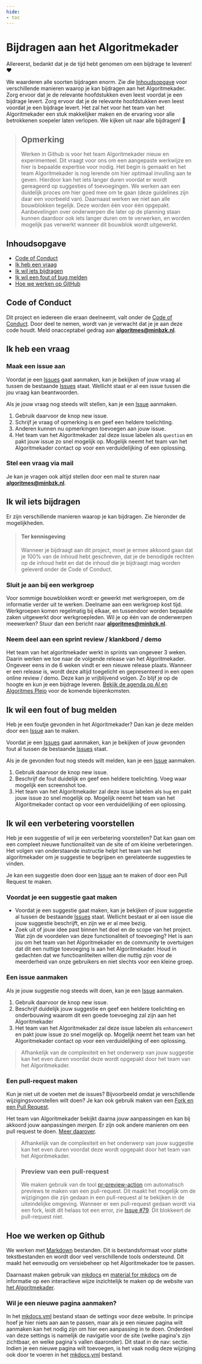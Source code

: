 ```yaml
---
hide:
- toc
---
```


# Bijdragen aan het Algoritmekader

Allereerst, bedankt dat je de tijd hebt genomen om een bijdrage te leveren! ❤️

We waarderen alle soorten bijdragen enorm. Zie die [Inhoudsopgave](#inhoudsopgave) voor verschillende manieren waarop je kan bijdragen aan het Algoritmekader.
Zorg ervoor dat je de relevante hoofdstukken even leest voordat je een bijdrage levert.
Zorg ervoor dat je de relevante hoofdstukken even leest voordat je een bijdrage levert.
Het zal het voor het team van het Algoritmekader een stuk makkelijker maken en de ervaring voor alle betrokkenen soepeler laten verlopen.
We kijken uit naar alle bijdragen! 🎉

> ## Opmerking
> Werken in Github is voor het team Algoritmekader nieuw en experimenteel.
> Dit vraagt voor ons om een aangepaste werkwijze en hier is bepaalde expertise voor nodig.
> Het begin is gemaakt en het team Algoritmekader is nog lerende om hier optimaal invulling aan te geven.
> Hierdoor kan het iets langer duren voordat er wordt gereageerd op suggesties of toevoegingen.
> We werken aan een duidelijk proces om hier goed mee om te gaan (deze guidelines zijn daar een voorbeeld van).
> Daarnaast werken we niet aan alle bouwblokken tegelijk. Deze worden één voor één opgepakt.
> Aanbevelingen over onderwerpen die later op de planning staan kunnen daardoor ook iets langer duren om te verwerken, en worden mogelijk pas verwerkt wanneer dit bouwblok wordt uitgewerkt.

## Inhoudsopgave

- [Code of Conduct](#code-of-conduct)
- [Ik heb een vraag](#ik-heb-een-vraag)
- [Ik wil iets bijdragen](#ik-wil-iets-bijdragen)
- [Ik wil een fout of bug melden](#ik-wil-een-fout-of-bug-melden)
- [Hoe we werken op GitHub](#hoe-we-werken-op-github)

## Code of Conduct
Dit project en iedereen die eraan deelneemt, valt onder de
[Code of Conduct](https://github.com/MinBZK/Algoritmekader?tab=coc-ov-file#readme).
Door deel te nemen, wordt van je verwacht dat je je aan deze code houdt. Meld onacceptabel gedrag
aan **[algoritmes@minbzk.nl](mailto:algoritmes@minbzk.nl)**.

## Ik heb een vraag

### Maak een issue aan

Voordat je een [Issues](https://github.com/MinBZK/Algoritmekader/issues) gaat aanmaken, kan je bekijken of jouw vraag al tussen de bestaande [Issues](https://github.com/MinBZK/Algoritmekader/issues) staat. Wellicht staat er al een issue tussen die jou vraag kan beantwoorden.

Als je jouw vraag nog steeds wilt stellen, kan je een [Issue](https://github.com/MinBZK/Algoritmekader/issues) aanmaken.

1. Gebruik daarvoor de knop new issue.
2. Schrijf je vraag of opmerking is en geef een heldere toelichting.
3. Anderen kunnen nu opmerkingen toevoegen aan jouw issue.
4. Het team van het Algoritmekader zal deze issue labelen als `question` en pakt jouw issue zo snel mogelijk op. Mogelijk neemt het team van het Algoritmekader contact op voor een verduidelijking of een oplossing.

### Stel een vraag via mail

Je kan je vragen ook altijd stellen door een mail te sturen naar **[algoritmes@minbzk.nl](mailto:algoritmes@minbzk.nl)**.

## Ik wil iets bijdragen
Er zijn verschillende manieren waarop je kan bijdragen. Zie hieronder de mogelijkheden.

> #### Ter kennisgeving
> Wanneer je bijdraagt aan dit project, moet je ermee akkoord gaan dat je 100% van de inhoud hebt geschreven, dat je de benodigde rechten op de inhoud hebt en dat de inhoud die je bijdraagt mag worden geleverd onder de Code of Conduct.

### Sluit je aan bij een werkgroep
Voor sommige bouwblokken wordt er gewerkt met werkgroepen, om de informatie verder uit te werken. Deelname aan een werkgroep kost tijd. Werkgroepen komen regelmatig bij elkaar, en tussendoor worden bepaalde zaken uitgewerkt door werkgroepleden. Wil je op één van de onderwerpen meewerken? Stuur dan een bericht naar **[algoritmes@minbzk.nl](mailto:algoritmes@minbzk.nl)**.

### Neem deel aan een sprint review / klankbord / demo
Het team van het algoritmekader werkt in sprints van ongeveer 3 weken. Daarin werken we toe naar de volgende release van het Algoritmekader. Ongeveer eens in de 6 weken vindt er een nieuwe release plaats. Wanneer er een release is, wordt deze altijd toegelicht en gepresenteerd in een open online review / demo. Deze kan je vrijblijvend volgen. Zo blijf je op de hoogte en kun je een bijdrage leveren. [Bekijk de agenda op AI en Algoritmes Pleio](https://aienalgoritmes.pleio.nl/events) voor de komende bijeenkomsten.

## Ik wil een fout of bug melden
Heb je een foutje gevonden in het Algoritmekader? Dan kan je deze melden door een [Issue](https://github.com/MinBZK/Algoritmekader/issues) aan te maken.

Voordat je een [Issues](https://github.com/MinBZK/Algoritmekader/issues) gaat aanmaken, kan je bekijken of jouw gevonden fout al tussen de bestaande [Issues](https://github.com/MinBZK/Algoritmekader/issues) staat.

Als je de gevonden fout nog steeds wilt melden, kan je een [Issue](https://github.com/MinBZK/Algoritmekader/issues) aanmaken.

1. Gebruik daarvoor de knop new issue.
2. Beschrijf de fout duidelijk en geef een heldere toelichting. Voeg waar mogelijk een screenshot toe.
3. Het team van het Algoritmekader zal deze issue labelen als `bug` en pakt jouw issue zo snel mogelijk op. Mogelijk neemt het team van het Algoritmekader contact op voor een verduidelijking of een oplossing.

## Ik wil een verbetering voorstellen
Heb je een suggestie of wil je een verbetering voorstellen? Dat kan gaan om een compleet nieuwe functionaliteit van de site of om kleine verbeteringen. Het volgen van onderstaande instructie helpt het team van het algoritmekader om je suggestie te begrijpen en gerelateerde suggesties te vinden.

Je kan een suggestie doen door een [Issue](https://github.com/MinBZK/Algoritmekader/issues) aan te maken of door een Pull Request te maken.

### Voordat je een suggestie gaat maken

- Voordat je een suggestie gaat maken, kan je bekijken of jouw suggestie al tussen de bestaande [Issues](https://github.com/MinBZK/Algoritmekader/issues) staat. Wellicht bestaat er al een issue die jouw suggestie beschrijft, en zijn we er al mee bezig.
- Zoek uit of jouw idee past binnen het doel en de scope van het project. Wat zijn de voordelen van deze functionaliteit of toevoeging? Het is aan jou om het team van het Algoritmekader en de community te overtuigen dat dit een nuttige toevoeging is aan het Algoritmekader. Houd in gedachten dat we functioanliteiten willen die nuttig zijn
voor de meerderheid van onze gebruikers en niet slechts voor een kleine groep.

### Een issue aanmaken

Als je jouw suggestie nog steeds wilt doen, kan je een [Issue](https://github.com/MinBZK/Algoritmekader/issues) aanmaken.

1. Gebruik daarvoor de knop new issue.
2. Beschrijf duidelijk jouw suggestie en geef een heldere toelichting en onderbouwing waarom dit een goede toevoeging zal zijn aan het Algoritmekader
3. Het team van het Algoritmekader zal deze issue labelen als `enhancement` en pakt jouw issue zo snel mogelijk op. Mogelijk neemt het team van het Algoritmekader contact op voor een verduidelijking of een oplossing.

> Afhankelijk van de complexiteit en het onderwerp van jouw suggestie kan het even duren voordat deze wordt opgepakt door het team van het Algoritmekader.

### Een pull-request maken
Kun je niet uit de voeten met de issues?
Bijvoorbeeld omdat je verschillende wijzigingsvoorstellen wilt doen? Je kan ook gebruik maken van een [Fork en een Pull Request](https://docs.github.com/en/pull-requests/collaborating-with-pull-requests/working-with-forks).

Het team van Algoritmekader bekijkt daarna jouw aanpassingen en kan bij akkoord jouw aanpassingen *mergen*. Er zijn ook andere manieren om een pull request te doen. [Meer daarover](https://docs.github.com/en/pull-requests/collaborating-with-pull-requests/proposing-changes-to-your-work-with-pull-requests/creating-a-pull-request).

> Afhankelijk van de complexiteit en het onderwerp van jouw suggestie kan het even duren voordat deze wordt opgepakt door het team van het Algoritmekader.

> ### Preview van een pull-request
> We maken gebruik van de tool [pr-preview-action](https://github.com/rossjrw/pr-preview-action) om automatisch previews te maken van een pull-request.
Dit maakt het mogelijk om de wijzigingen die zijn gedaan in een pull-request al te bekijken in de uiteindelijke omgeving.
> Wanneer er een pull-request gedaan wordt via een fork, leidt dit helaas tot een error, zie [Issue #79](https://github.com/MinBZK/Algoritmekader/issues/79). Dit blokkeert de pull-request niet.

## Hoe we werken op Github
We werken met [Markdown](https://www.markdownguide.org/basic-syntax/) bestanden.
Dit is bestandsformaat voor platte tekstbestanden en wordt door veel verschillende tools ondersteund. Dit maakt het eenvoudig om versiebeheer op het Algoritmekader toe te passen.

Daarnaast maken gebruik van [mkdocs](https://www.mkdocs.org/) en [material for mkdocs](https://squidfunk.github.io/mkdocs-material/) om de informatie op een interactieve wijze inzichtelijk te maken op de website van [het Algoritmekader](https://minbzk.github.io/Algoritmekader/).

### Wil je een nieuwe pagina aanmaken?
In het [mkdocs.yml](https://github.com/MinBZK/Algoritmekader/blob/main/mkdocs.yml) bestand staan de settings voor deze website.
In principe hoef je hier niets aan aan te passen, maar als je een nieuwe pagina wilt aanmaken kan het nodig zijn om hier een aanpassing in te doen.
Onderdeel van deze settings is namelijk de navigatie voor de site (welke pagina's zijn zichtbaar, en welke pagina's vallen daaronder). Dit staat in de nav: sectie.
Indien je een nieuwe pagina wilt toevoegen, is het vaak nodig deze wijziging ook door te voeren in het [mkdocs.yml](https://github.com/MinBZK/Algoritmekader/blob/main/mkdocs.yml) bestand.

